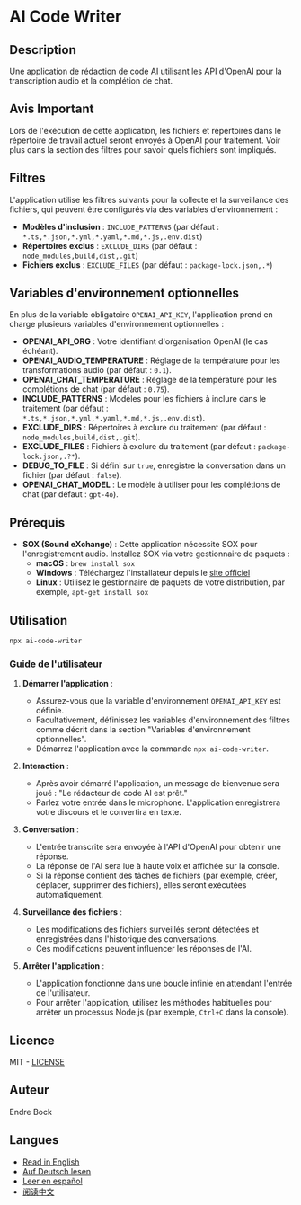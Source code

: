 # AI Code Writer

## Description

Une application de rédaction de code AI utilisant les API d'OpenAI pour la transcription audio et la complétion de chat.

## Avis Important

Lors de l'exécution de cette application, les fichiers et répertoires dans le répertoire de travail actuel seront
envoyés à OpenAI pour traitement. Voir plus dans la section des filtres pour savoir quels fichiers sont impliqués.

## Filtres

L'application utilise les filtres suivants pour la collecte et la surveillance des fichiers, qui peuvent être configurés
via des variables d'environnement :

- **Modèles d'inclusion** : `INCLUDE_PATTERNS` (par défaut : `*.ts,*.json,*.yml,*.yaml,*.md,*.js,.env.dist`)
- **Répertoires exclus** : `EXCLUDE_DIRS` (par défaut : `node_modules,build,dist,.git`)
- **Fichiers exclus** : `EXCLUDE_FILES` (par défaut : `package-lock.json,.*`)

## Variables d'environnement optionnelles

En plus de la variable obligatoire `OPENAI_API_KEY`, l'application prend en charge plusieurs variables d'environnement
optionnelles :

- **OPENAI_API_ORG** : Votre identifiant d'organisation OpenAI (le cas échéant).
- **OPENAI_AUDIO_TEMPERATURE** : Réglage de la température pour les transformations audio (par défaut : `0.1`).
- **OPENAI_CHAT_TEMPERATURE** : Réglage de la température pour les complétions de chat (par défaut : `0.75`).
- **INCLUDE_PATTERNS** : Modèles pour les fichiers à inclure dans le traitement (par
  défaut : `*.ts,*.json,*.yml,*.yaml,*.md,*.js,.env.dist`).
- **EXCLUDE_DIRS** : Répertoires à exclure du traitement (par défaut : `node_modules,build,dist,.git`).
- **EXCLUDE_FILES** : Fichiers à exclure du traitement (par défaut : `package-lock.json,.?*`).
- **DEBUG_TO_FILE** : Si défini sur `true`, enregistre la conversation dans un fichier (par défaut : `false`).
- **OPENAI_CHAT_MODEL** : Le modèle à utiliser pour les complétions de chat (par défaut : `gpt-4o`).

## Prérequis

- **SOX (Sound eXchange)** : Cette application nécessite SOX pour l'enregistrement audio. Installez SOX via votre
  gestionnaire de paquets :
    - **macOS** : `brew install sox`
    - **Windows** : Téléchargez l'installateur depuis le [site officiel](http://sox.sourceforge.net/)
    - **Linux** : Utilisez le gestionnaire de paquets de votre distribution, par exemple, `apt-get install sox`

## Utilisation

```sh
npx ai-code-writer
```

### Guide de l'utilisateur

1. **Démarrer l'application** :
    - Assurez-vous que la variable d'environnement `OPENAI_API_KEY` est définie.
    - Facultativement, définissez les variables d'environnement des filtres comme décrit dans la section "Variables
      d'environnement optionnelles".
    - Démarrez l'application avec la commande `npx ai-code-writer`.

2. **Interaction** :
    - Après avoir démarré l'application, un message de bienvenue sera joué : "Le rédacteur de code AI est prêt."
    - Parlez votre entrée dans le microphone. L'application enregistrera votre discours et le convertira en texte.

3. **Conversation** :
    - L'entrée transcrite sera envoyée à l'API d'OpenAI pour obtenir une réponse.
    - La réponse de l'AI sera lue à haute voix et affichée sur la console.
    - Si la réponse contient des tâches de fichiers (par exemple, créer, déplacer, supprimer des fichiers), elles seront
      exécutées automatiquement.

4. **Surveillance des fichiers** :
    - Les modifications des fichiers surveillés seront détectées et enregistrées dans l'historique des conversations.
    - Ces modifications peuvent influencer les réponses de l'AI.

5. **Arrêter l'application** :
    - L'application fonctionne dans une boucle infinie en attendant l'entrée de l'utilisateur.
    - Pour arrêter l'application, utilisez les méthodes habituelles pour arrêter un processus Node.js (par
      exemple, `Ctrl+C` dans la console).

## Licence

MIT - [LICENSE](./LICENSE)

## Auteur

Endre Bock

## Langues

- [Read in English](./README.md)
- [Auf Deutsch lesen](./README_de.md)
- [Leer en español](./README_es.md)
- [阅读中文](./README_zh.md)

